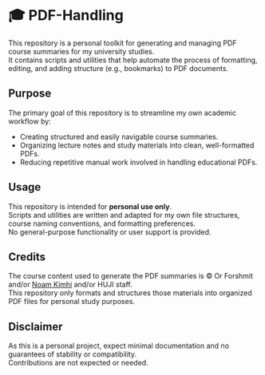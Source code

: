 # 🎓 PDF-Handling

This repository is a personal toolkit for generating and managing PDF course summaries for my university studies. \
It contains scripts and utilities that help automate the process of formatting, editing, and adding structure (e.g., bookmarks) to PDF documents.

## Purpose

The primary goal of this repository is to streamline my own academic workflow by:
- Creating structured and easily navigable course summaries.
- Organizing lecture notes and study materials into clean, well-formatted PDFs.
- Reducing repetitive manual work involved in handling educational PDFs.

## Usage

This repository is intended for **personal use only**. \
Scripts and utilities are written and adapted for my own file structures, course naming conventions, and formatting preferences. \
No general-purpose functionality or user support is provided.

## Credits

The course content used to generate the PDF summaries is © Or Forshmit and/or [Noam Kimhi](https://github.com/noam-kimhi) and/or HUJI staff. \
This repository only formats and structures those materials into organized PDF files for personal study purposes.

## Disclaimer

As this is a personal project, expect minimal documentation and no guarantees of stability or compatibility. \
Contributions are not expected or needed.
